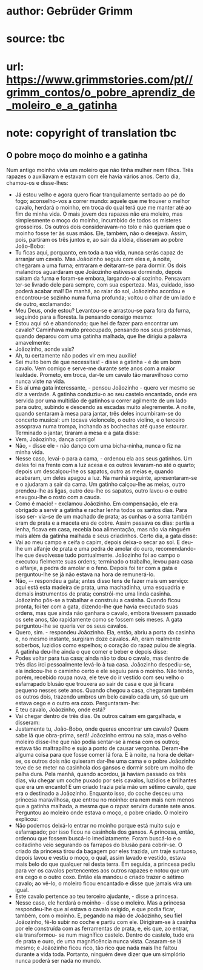 # author: Gebrüder Grimm
# source: tbc
# url: https://www.grimmstories.com/pt//grimm_contos/o_pobre_aprendiz_de_moleiro_e_a_gatinha
# note: copyright of translation tbc

## O pobre moço do moinho e a gatinha 

Num antigo moinho vivia um moleiro que não tinha mulher nem filhos. Três
rapazes o auxiliavam e estavam com ele havia vários anos. Certo dia,
chamou-os e disse-lhes:
- Já estou velho e agora quero ficar tranquilamente sentado ao pé do
fogo; aconselho-vos a correr mundo: aquele que me trouxer o melhor
cavalo, herdará o moinho, em troca do qual terá que me manter até ao fim
de minha vida.
O mais jovem dos rapazes não era moleiro, mas simplesmente o moço do
moinho, incumbido de todos os misteres grosseiros. Os outros dois
consideravam-no tolo e não queriam que o moinho fosse ter às suas mãos.
Ele, também, não o desejava.
Assim, pois, partiram os três juntos e, ao sair da aldeia, disseram ao
pobre João-Bobo:
- Tu ficas aqui, porquanto, em toda a tua vida, nunca serás capaz de
arranjar um cavalo.
Mas Joãozinho seguiu com eles e, à noite, chegaram a uma furna; entraram
e deitaram-se para dormir. Os dois malandros aguardaram que Joãozinho
estivesse dormindo, depois saíram da furna e foram-se embora, largando-o
aí sozinho. Pensavam ter-se livrado dele para sempre, com sua esperteza.
Mas, cuidado, isso poderá acabar mal!
De manhã, ao raiar do sol, Joãozinho acordou e encontrou-se sozinho numa
furna profunda; voltou o olhar de um lado e de outro, exclamando:
- Meu Deus, onde estou?
Levantou-se e arrastou-se para fora da furna, seguindo para a floresta.
Ia pensando consigo mesmo:
- Estou aqui só e abandonado; que hei de fazer para encontrar um
cavalo?
Caminhava muito preocupado, pensando nos seus problemas, quando deparou
com uma gatinha malhada, que lhe dirigiu a palavra amavelmente:
- Joãozinho, aonde vais?
- Ah, tu certamente não podes vir em meu auxílio!
- Sei muito bem de que necessitas! - disse a gatinha - é de um bom
cavalo. Vem comigo e serve-me durante sete anos com a maior lealdade.
Prometo, em troca, dar-te um cavalo tão maravilhoso como nunca viste na
vida.
- Eis aí uma gata interessante, - pensou Joãozinho - quero ver mesmo se
diz a verdade.
A gatinha conduziu-o ao seu castelo encantado, onde era servida por uma
multidão de gatinhos u correr agilmente de um lado para outro, subindo e
descendo as escadas muito alegremente.
A noite, quando sentaram à mesa para jantar, três deles incumbiram-se do
concerto musical: um tocava violoncelo, o outro violino, e o terceiro
assoprava numa trompa, inchando as bochechas até quase estourar.
Terminado o jantar, tiraram a mesa e a gata disse:
- Vem, Joãozinho, dança comigo!
- Não, - disse ele - não danço com uma bicha-ninha, nunca o fiz na minha
vida.
- Nesse caso, levai-o para a cama, - ordenou ela aos seus gatinhos.
Um deles foi na frente com a luz acesa e os outros levaram-no até o
quarto; depois um descalçou-lhe os sapatos, outro as meias e, quando
acabaram, um deles apagou a luz.
Na manhã seguinte, apresentaram-se e o ajudaram a sair da cama. Um
gatinho calçou-lhe as meias, outro prendeu-lhe as ligas, outro deu-lhe
os sapatos, outro lavou-o e outro enxugou-lhe o rosto com a cauda.
- Como é macio! - exclamou Joãozinho.
Em compensação, ele era obrigado a servir a gatinha e rachar lenha todos
os santos dias. Para isso ser- via-se de um machado de prata; as cunhas
o a sorra também eram de prata e a maceta era de cobre. Assim passava os
dias: partia a lenha, ficava em casa, recebia boa alimentação, mas não
via ninguém mais além da gatinha malhada e seus criadinhos. Certo dia, a
gata disse:
- Vai ao meu campo e ceifa o capim, depois deixa-o secar ao sol.
E deu-lhe um alfanje de prata e uma pedra de amolar do ouro,
recomendando-lhe que devolvesse tudo pontualmente.
Joãozinho foi ao campo o executou fielmente suas ordens; terminado o
trabalho, levou para casa o alfanje, a pedra de amolar e o feno. Depois
foi ter com a gata e perguntou-lhe se já não estava na hora de
remunerá-lo.
- Não, -- respondeu a gata; antes disso tens de fazer mais um serviço:
aqui está esta madeira de prata, uma machadinha, uma esquadria e demais
instrumentos de prata; constrói-me uma linda casinha.
Joãozinho pôs-se a trabalhar e construiu a casinha. Quando ficou pronta,
foi ter com a gata, dizendo-lhe que havia executado suas ordens, mas que
ainda não ganhara o cavalo, embora tivessem passado os sete anos, tão
rapidamente como se fossem seis meses. A gata perguntou-lhe se queria
ver os seus cavalos.
- Quero, sim. - respondeu Joãozinho.
Ela, então, abriu a porta da casinha e, no mesmo instante, surgiram doze
cavalos. Ah, eram realmente soberbos, luzidios como espelhos; o coração
do rapaz pulou de alegria. A gatinha deu-lhe ainda o que comer e beber e
depois disse:
- Podes voltar para tua casa; ainda não to dou o cavalo, mas dentro de
três dias irci pessoalmente levá-lo à tua casa.
Joãozinho despediu-se, ela indicou-lhe o caminho certo e ele seguiu para
o moinho.
Não tendo, porém, recebido roupa nova, ele teve do ir vestido com seu
velho o esfarrapado blusão que trouxera ao sair de casa e que já ficara
pequeno nesses sete anos. Quando chegou a casa, chegaram também os
outros dois, trazendo umbros um belo cavalo cada um, só que um estava
cego e o outro era coxo. Perguntaram-lhe:
- E teu cavalo, Joãozinho, onde está?
- Vai chegar dentro de três dias.
Os outros caíram em gargalhada, e disseram:
- Justamente tu, João-Bobo, onde queres encontrar um cavalo? Quem sabe
lá que obra-prima, será!
Joãozinho entrou na sala, mas o velho moleiro disse-lhe que não podia
sentar-se à mesa com os outros; estava tão maltrapilho e sujo a ponto de
causar vergonha. Deram-lhe alguma coisa para que fosse comer lá fora. E
à noite, na hora de deitar-se, os outros dois não quiseram dar-lhe uma
cama e o pobre Joãozinho teve de se meter na casinhola dos gansos e
dormir sobre um molho de palha dura.
Pela manhã, quando acordou, já haviam passado os três dias, viu chegar
um coche puxado por seis cavalos, luzidios e brilhantes que era um
encanto! E um criado trazia pela mão um sétimo cavalo, que era o
destinado a Joãozinho. Enquanto isso, do coche desceu uma princesa
maravilhosa, que entrou no moinho: era nem mais nem menos que a gatinha
malhada, a mesma que o rapaz servira durante sete anos. Perguntou ao
moleiro onde estava o moço, o pobre criado. O moleiro explicou:
- Não podemos deixá-lo entrar no moinho porque está muito sujo e
esfarrapado; por isso ficou na casinhola dos gansos.
A princesa, então, ordenou que fossem buscá-lo imediatamente. Foram
buscá-lo e o coitadinho veio segurando os farrapos do blusão para
cobrir-se. O criado da princesa tirou da bagagem por eles trazida, um
traje suntuoso, depois lavou e vestiu o moço, o qual, assim lavado e
vestido, estava mais belo do que qualquer rei desta terra.
Em seguida, a princesa pediu para ver os cavalos pertencentes aos outros
rapazes e notou que um era cego e o outro coxo. Então ela mandou o
criado trazer o sétimo cavalo; ao vê-lo, o moleiro ficou encantado e
disse que jamais vira um igual.
- Este cavalo pertence ao teu terceiro ajudante, - disse a princesa.
- Nesse caso, ele herdará o moinho - disse o moleiro.
Mas a princesa respondeu-lhe que aí estava o cavalo exigido, e que podia
ficar, também, com o moinho. E, pegando na mão de Joãozinho, seu fiel
Joãozinho, fê-lo subir no coche e partiu com ele.
Dirigiram-se à casinha por ele construída com as ferramentas de prata,
e, eis que, ao entrar, ela transformou- se num magnífico castelo. Dentro
do castelo, tudo era de prata e ouro, de uma magnificência nunca vista.
Casaram-se lá mesmo; e Joãozinho ficou rico, tão rico que nada mais lhe
faltou durante a vida toda.
Portanto, ninguém deve dizer que um simplório nunca poderá ser nada no
mundo.
